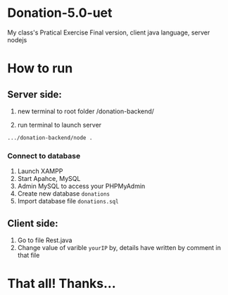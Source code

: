 <!-- ABOUT THE PROJECT -->
# Donation-5.0-uet
My class's Pratical Exercise 
Final version, client java language, server nodejs

# How to run
## Server side:
1. new terminal to root folder /donation-backend/

2. run terminal to launch server 
  ```sh
  .../donation-backend/node .
  ```

### Connect to database
1. Launch XAMPP 
2. Start Apahce, MySQL 
3. Admin MySQL to access your PHPMyAdmin
4. Create new database `donations`
5. Import database file `donations.sql` 

## Client side:
1. Go to file Rest.java
2. Change value of varible `yourIP` by, details have written by comment in that file


# That all! Thanks...
